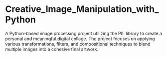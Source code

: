 # Creative_Image_Manipulation_with_Python
A Python-based image processing project utilizing the PIL library to create a personal and meaningful digital collage. The project focuses on applying various transformations, filters, and compositional techniques to blend multiple images into a cohesive final artwork.
